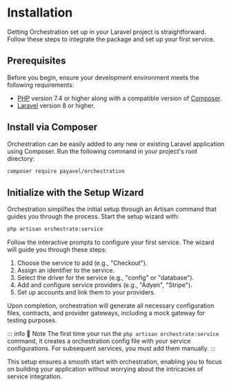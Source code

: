 # Installation
Getting Orchestration set up in your Laravel project is straightforward. Follow these steps to integrate the package and set up your first service.

## Prerequisites
Before you begin, ensure your development environment meets the following requirements:
- [PHP](https://www.php.net/) version 7.4 or higher along with a compatible version of [Composer](https://getcomposer.org/).
- [Laravel](https://laravel.com/) version 8 or higher.

## Install via Composer
Orchestration can be easily added to any new or existing Laravel application using Composer. Run the following command in your project's root directory:
```bash
composer require payavel/orchestration
```

## Initialize with the Setup Wizard
Orchestration simplifies the initial setup through an Artisan command that guides you through the process. Start the setup wizard with:
```bash
php artisan orchestrate:service
```

Follow the interactive prompts to configure your first service. The wizard will guide you through these steps:
1. Choose the service to add (e.g., "Checkout").
2. Assign an identifier to the service.
3. Select the driver for the service (e.g., "config" or "database").
4. Add and configure service providers (e.g., "Adyen", "Stripe").
5. Set up accounts and link them to your providers.

Upon completion, orchestration will generate all necessary configuration files, contracts, and provider gateways, including a mock gateway for testing purposes.

::: info :memo: Note
The first time your run the `php artisan orchestrate:service` command, it creates a orchestration config file with your service configurations. For subsequent services, you must add them manually.
:::

This setup ensures a smooth start with orchestration, enabling you to focus on building your application without worrying about the intricacies of service integration.
